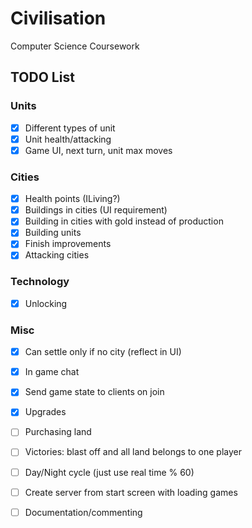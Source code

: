 # Civilisation

Computer Science Coursework

## TODO List

### Units
- [x] Different types of unit
- [x] Unit health/attacking
- [x] Game UI, next turn, unit max moves

### Cities
- [x] Health points (ILiving?)
- [x] Buildings in cities (UI requirement)
- [x] Building in cities with gold instead of production
- [x] Building units
- [x] Finish improvements
- [x] Attacking cities

### Technology
- [x] Unlocking

### Misc
- [x] Can settle only if no city (reflect in UI)
- [x] In game chat
- [x] Send game state to clients on join
- [x] Upgrades
- [ ] Purchasing land
- [ ] Victories: blast off and all land belongs to one player
- [ ] Day/Night cycle (just use real time % 60)

- [ ] Create server from start screen with loading games
- [ ] Documentation/commenting 
